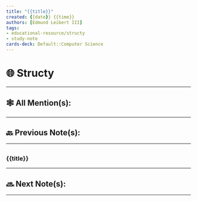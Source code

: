 ```yaml
---
title: "{{title}}"
created: {{date}} {{time}}
authors: [Edmund Leibert III]
tags: 
- educational-resource/structy
- study-note
cards-deck: Default::Computer Science
---
```


#  🌐 Structy

---

## 🕸️ All Mention(s): 

---

## 🔙 Previous Note(s):

---

##

### {{title}}

---

## 🔜 Next Note(s):

---
